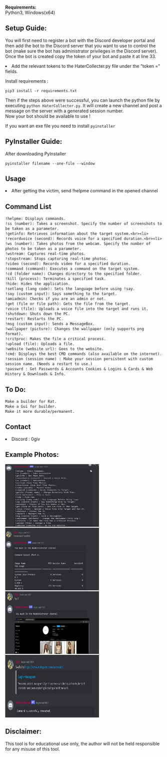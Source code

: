 

**Requirements:**\
Python3, Windows(x64)


## **Setup Guide:**
You will first need to register a bot with the Discord developer portal and then add the bot to the Discord server that you want to use to control the bot (make sure the bot has administrator privileges in the Discord server).
Once the bot is created copy the token of your bot and paste it at line 33.
<li>Add the relevant tokens to the HaterCollecter.py file under the "token =" fields.


Install requirements :
```
pip3 install -r requirements.txt
```
Then if the steps above were successful, you can launch the python file by executing ```python HaterCollecter.py```. It will create a new channel and post a message on the server with a generated session number.\
Now your bot should be available to use ! 

If you want an exe file you need to install  ```pyinstaller```

## **PyInstaller Guide:**
 After downloading PyInstaller
 ```
pyinstaller filename --one-file --window
 ```


## **Usage**
<li>
 After getting the victim, send !helpme command in the opened channel</li>
 
## **Command List**
```
!helpme: Displays commands.
!ss (number): Takes a screenshot. Specify the number of screenshots to be taken as a parameter.
!getinfo: Retrieves information about the target system.<br><li>
!recordvoice (second): Records voice for a specified duration.<br><li>
!ws (number): Takes photos from the webcam. Specify the number of photos to be taken as a parameter.
!wstream: Captures real-time photos.
!stopstream: Stops capturing real-time photos.
!video (second): Records video for a specified duration.
!command (command): Executes a command on the target system.
!cd (folder name): Changes directory to the specified folder.
!kill (process): Terminates a specified task.
!hide: Hides the application.
!setlang (lang code): Sets the language before using !say.
!say (custom input): Says something to the target.
!amiadmin: Checks if you are an admin or not.
!get (file or file path): Gets the file from the target.
!voice (file): Uploads a voice file into the target and runs it.
!shutdown: Shuts down the PC.
!restart: Restarts the PC.
!msg (custom input): Sends a MessageBox.
!wallpaper (picture): Changes the wallpaper (only supports png format).
!critproc: Makes the file a critical process.
!upload (file): Uploads a file.
!website (website url): Goes to the website.
!cmd: Displays the best CMD commands (also available on the internet).
!session (session name) : Make your session persistent with custom session name. (Needs a restart to use.)
!passwrd : Get Passwords & Accounts Cookies & Logins & Cards & Web History & Downloads & Info.
```
## **To Do:**
```
Make a builder for Rat.
Make a Gui for builder.
Make it more durable/permanent.
```
## **Contact**
<li>Discord : 0giv

## **Example Photos:**
<img src="photos/photo_5776046485983575574_y.jpg" width="300" height="200"><br>
<img src="photos/photo_5776046485983575575_y.jpg" width="300" height="200"><br>
<img src="photos/photo_5776046485983575576_y.jpg" width="300" height="200"><br>
<img src="photos/photo_5776046485983575577_y.jpg" width="300" height="200"><br>


## **Disclaimer:**

This tool is for educational use only, the author will not be held responsible for any misuse of this tool.
